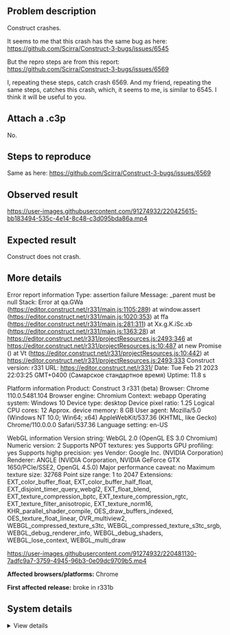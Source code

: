 ## Problem description

Construct crashes.

It seems to me that this crash has the same bug as here: https://github.com/Scirra/Construct-3-bugs/issues/6545

But the repro steps are from this report: https://github.com/Scirra/Construct-3-bugs/issues/6569

I, repeating these steps, catch crash 6569. And my friend, repeating the same steps, catches this crash, which, it seems to me, is similar to 6545. I think it will be useful to you.

## Attach a .c3p

No.

## Steps to reproduce

Same as here: https://github.com/Scirra/Construct-3-bugs/issues/6569

## Observed result

https://user-images.githubusercontent.com/91274932/220425615-bb183494-535c-4e14-8c48-c3d095bda86a.mp4

## Expected result

Construct does not crash.

## More details

Error report information
Type: assertion failure
Message: _parent must be null
Stack: Error at qa.GWa (https://editor.construct.net/r331/main.js:1105:289) at window.assert (https://editor.construct.net/r331/main.js:1020:353) at ffa (https://editor.construct.net/r331/main.js:281:311) at Xx.g.K.iSc.xb (https://editor.construct.net/r331/main.js:1363:28) at https://editor.construct.net/r331/projectResources.js:2493:346 at https://editor.construct.net/r331/projectResources.js:10:487 at new Promise () at Vt (https://editor.construct.net/r331/projectResources.js:10:442) at https://editor.construct.net/r331/projectResources.js:2493:333
Construct version: r331
URL: https://editor.construct.net/r331/
Date: Tue Feb 21 2023 22:03:25 GMT+0400 (Самарское стандартное время)
Uptime: 11.8 s

Platform information
Product: Construct 3 r331 (beta)
Browser: Chrome 110.0.5481.104
Browser engine: Chromium
Context: webapp
Operating system: Windows 10
Device type: desktop
Device pixel ratio: 1.25
Logical CPU cores: 12
Approx. device memory: 8 GB
User agent: Mozilla/5.0 (Windows NT 10.0; Win64; x64) AppleWebKit/537.36 (KHTML, like Gecko) Chrome/110.0.0.0 Safari/537.36
Language setting: en-US

WebGL information
Version string: WebGL 2.0 (OpenGL ES 3.0 Chromium)
Numeric version: 2
Supports NPOT textures: yes
Supports GPU profiling: yes
Supports highp precision: yes
Vendor: Google Inc. (NVIDIA Corporation)
Renderer: ANGLE (NVIDIA Corporation, NVIDIA GeForce GTX 1650/PCIe/SSE2, OpenGL 4.5.0)
Major performance caveat: no
Maximum texture size: 32768
Point size range: 1 to 2047
Extensions: EXT_color_buffer_float, EXT_color_buffer_half_float, EXT_disjoint_timer_query_webgl2, EXT_float_blend, EXT_texture_compression_bptc, EXT_texture_compression_rgtc, EXT_texture_filter_anisotropic, EXT_texture_norm16, KHR_parallel_shader_compile, OES_draw_buffers_indexed, OES_texture_float_linear, OVR_multiview2, WEBGL_compressed_texture_s3tc, WEBGL_compressed_texture_s3tc_srgb, WEBGL_debug_renderer_info, WEBGL_debug_shaders, WEBGL_lose_context, WEBGL_multi_draw

https://user-images.githubusercontent.com/91274932/220481130-7adfc9a7-3759-4945-96b3-0e09dc9709b5.mp4

**Affected browsers/platforms:** Chrome

**First affected release:** broke in r331b

## System details

<details><summary>View details</summary>

Platform information
Product: Construct 3 r331 (beta)
Browser: Chrome 110.0.5481.104
Browser engine: Chromium
Context: webapp
Operating system: Windows 10
Device type: desktop
Device pixel ratio: 1.25
Logical CPU cores: 12
Approx. device memory: 8 GB
User agent: Mozilla/5.0 (Windows NT 10.0; Win64; x64) AppleWebKit/537.36 (KHTML, like Gecko) Chrome/110.0.0.0 Safari/537.36
Language setting: en-US

Local storage
Storage quota (approx): 286 gb
Storage usage (approx): 66 mb (0%)
Persistant storage: Yes

Browser support notes
This list contains missing features that are not required, but could improve performance or user experience if supported.

Nothing is missing. Everything is OK!
WebGL information
Version string: WebGL 2.0 (OpenGL ES 3.0 Chromium)
Numeric version: 2
Supports NPOT textures: yes
Supports GPU profiling: yes
Supports highp precision: yes
Vendor: Google Inc. (NVIDIA Corporation)
Renderer: ANGLE (NVIDIA Corporation, NVIDIA GeForce GTX 1650/PCIe/SSE2, OpenGL 4.5.0)
Major performance caveat: no
Maximum texture size: 32768
Point size range: 1 to 2047
Extensions:

EXT_color_buffer_float
EXT_color_buffer_half_float
EXT_disjoint_timer_query_webgl2
EXT_float_blend
EXT_texture_compression_bptc
EXT_texture_compression_rgtc
EXT_texture_filter_anisotropic
EXT_texture_norm16
KHR_parallel_shader_compile
OES_draw_buffers_indexed
OES_texture_float_linear
OVR_multiview2
WEBGL_compressed_texture_s3tc
WEBGL_compressed_texture_s3tc_srgb
WEBGL_debug_renderer_info
WEBGL_debug_shaders
WEBGL_lose_context
WEBGL_multi_draw
Audio information
System sample rate: 48000 Hz
Output channels: 2
Output interpretation: speakers
Supported decode formats:

WebM Opus (audio/webm; codecs=opus)
Ogg Opus (audio/ogg; codecs=opus)
WebM Vorbis (audio/webm; codecs=vorbis)
Ogg Vorbis (audio/ogg; codecs=vorbis)
MPEG-4 AAC (audio/mp4; codecs=mp4a.40.5)
MP3 (audio/mpeg)
FLAC (audio/flac)
PCM WAV (audio/wav; codecs=1)
Supported encode formats:

WebM Opus (audio/webm; codecs=opus)
Video information
Supported decode formats:

WebM AV1 (video/webm; codecs=av01.0.00M.08)
MP4 AV1 (video/mp4; codecs=av01.0.00M.08)
WebM VP9 (video/webm; codecs=vp9)
WebM VP8 (video/webm; codecs=vp8)
Ogg Theora (video/ogg; codecs=theora)
H.264 (video/mp4; codecs=avc1.42E01E)
Supported encode formats:

WebM VP9 (video/webm; codecs=vp9)
WebM VP8 (video/webm; codecs=vp8)

</details>
